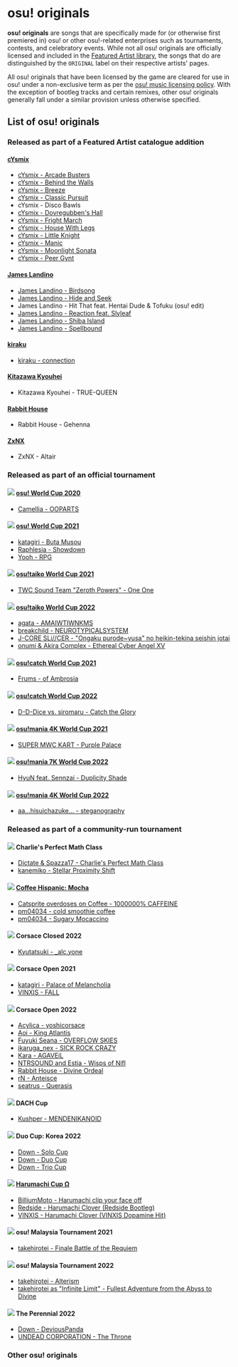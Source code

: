 # osu! originals

**osu! originals** are songs that are specifically made for (or otherwise first premiered in) osu! or other osu!-related enterprises such as tournaments, contests, and celebratory events. While not all osu! originals are officially licensed and included in the [Featured Artist library](https://osu.ppy.sh/beatmaps/artists), the songs that do are distinguished by the `ORIGINAL` label on their respective artists' pages.

All osu! originals that have been licensed by the game are cleared for use in osu! under a non-exclusive term as per the [osu! music licensing policy](/wiki/Legal/Music_licensing). With the exception of bootleg tracks and certain remixes, other osu! originals generally fall under a similar provision unless otherwise specified.

## List of osu! originals

### Released as part of a Featured Artist catalogue addition

#### [cYsmix](https://osu.ppy.sh/beatmaps/artists/2)

- [cYsmix - Arcade Busters](https://osu.ppy.sh/beatmapsets/601840)
- [cYsmix - Behind the Walls](https://osu.ppy.sh/beatmapsets/791798)
- [cYsmix - Breeze](https://osu.ppy.sh/beatmapsets/629575)
- [cYsmix - Classic Pursuit](https://osu.ppy.sh/beatmapsets/486535)
- cYsmix - Disco Bawls
- [cYsmix - Dovregubben's Hall](https://osu.ppy.sh/beatmapsets/360950)
- [cYsmix - Fright March](https://osu.ppy.sh/beatmapsets/486142)
- [cYsmix - House With Legs](https://osu.ppy.sh/beatmapsets/360680)
- [cYsmix - Little Knight](https://osu.ppy.sh/beatmapsets/791845)
- [cYsmix - Manic](https://osu.ppy.sh/beatmapsets/361175)
- [cYsmix - Moonlight Sonata](https://osu.ppy.sh/beatmapsets/486535)
- [cYsmix - Peer Gynt](https://osu.ppy.sh/beatmapsets/805762)

#### [James Landino](https://osu.ppy.sh/beatmaps/artists/39)

- [James Landino - Birdsong](https://osu.ppy.sh/beatmapsets/972810)
- [James Landino - Hide and Seek](https://osu.ppy.sh/beatmapsets/972932)
- James Landino - Hit That feat. Hentai Dude & Tofuku (osu! edit)
- [James Landino - Reaction feat. Slyleaf](https://osu.ppy.sh/beatmapsets/972816)
- [James Landino - Shiba Island](https://osu.ppy.sh/beatmapsets/1061769)
- [James Landino - Spellbound](https://osu.ppy.sh/beatmapsets/1034041)

#### [kiraku](https://osu.ppy.sh/beatmaps/artists/101)

- [kiraku - connection](https://osu.ppy.sh/beatmapsets/1283352)

#### [Kitazawa Kyouhei](https://osu.ppy.sh/beatmaps/artists/165)

- Kitazawa Kyouhei - TRUE-QUEEN

#### [Rabbit House](https://osu.ppy.sh/beatmaps/artists/242)

- Rabbit House - Gehenna

#### [ZxNX](https://osu.ppy.sh/beatmaps/artists/288)

- ZxNX - Altair

### Released as part of an official tournament

#### ![](/wiki/shared/mode/osu.png) [osu! World Cup 2020](/wiki/Tournaments/OWC/2020)

- [Camellia - OOPARTS](https://osu.ppy.sh/beatmapsets/1312143)

#### ![](/wiki/shared/mode/osu.png) [osu! World Cup 2021](/wiki/Tournaments/OWC/2021)

- [katagiri - Buta Musou](https://osu.ppy.sh/beatmapsets/1633225)
- [Raphlesia - Showdown](https://osu.ppy.sh/beatmapsets/1627494)
- [Yooh - RPG](https://osu.ppy.sh/beatmapsets/1633250)

#### ![](/wiki/shared/mode/taiko.png) [osu!taiko World Cup 2021](/wiki/Tournaments/TWC/2021)

- [TWC Sound Team "Zeroth Powers" - One One](https://osu.ppy.sh/beatmapsets/1422682)

#### ![](/wiki/shared/mode/taiko.png) [osu!taiko World Cup 2022](/wiki/Tournaments/TWC/2022)

- [agata - AMAIWTIWNKMS](https://osu.ppy.sh/beatmapsets/1744774)
- [breakchild - NEUROTYPICALSYSTEM](https://osu.ppy.sh/beatmapsets/1734223)
- [J-CORE SLi//CER - "Ongaku purode\~yusa" no heikin-tekina seishin jotai](https://osu.ppy.sh/beatmapsets/1744775)
- [onumi & Akira Complex - Ethereal Cyber Angel XV](https://osu.ppy.sh/beatmapsets/1744942)

#### ![](/wiki/shared/mode/catch.png) [osu!catch World Cup 2021](wiki/Tournaments/CWC/2021)

- [Frums - of Ambrosia](https://osu.ppy.sh/beatmapsets/1478486)

#### ![](/wiki/shared/mode/catch.png) [osu!catch World Cup 2022](wiki/Tournaments/CWC/2022)

- [D-D-Dice vs. siromaru - Catch the Glory](https://osu.ppy.sh/beatmapsets/1794214)

#### ![](/wiki/shared/mode/mania.png) [osu!mania 4K World Cup 2021](wiki/Tournaments/MWC/2021_4K)

- [SUPER MWC KART - Purple Palace](https://osu.ppy.sh/beatmapsets/1569527)

#### ![](/wiki/shared/mode/mania.png) [osu!mania 7K World Cup 2022](wiki/Tournaments/MWC/2022_7K)

- [HyuN feat. Sennzai - Duplicity Shade](https://osu.ppy.sh/beatmapsets/1698284)

#### ![](/wiki/shared/mode/mania.png) [osu!mania 4K World Cup 2022](wiki/Tournaments/MWC/2022_4K)

- [aa...hisuichazuke... - steganography](https://osu.ppy.sh/beatmapsets/1846639)

### Released as part of a community-run tournament

#### ![](/wiki/shared/mode/osu.png) Charlie's Perfect Math Class

- [Dictate & Spazza17 - Charlie's Perfect Math Class](https://osu.ppy.sh/beatmapsets/1799284)
- [kanemiko - Stellar Proximity Shift](https://osu.ppy.sh/beatmapsets/1799362)

#### ![](/wiki/shared/mode/osu.png) [Coffee Hispanic: Mocha](/wiki/Tournaments/CH/CHM_1)

- [Catsprite overdoses on Coffee - 1000000% CAFFEINE](https://osu.ppy.sh/beatmapsets/1571087)
- [pm04034 - cold smoothie coffee](https://osu.ppy.sh/beatmapsets/1592358)
- [pm04034 - Sugary Mocaccino](https://osu.ppy.sh/beatmapsets/1592198)

#### ![](/wiki/shared/mode/osu.png) Corsace Closed 2022

- [Kyutatsuki - \_alc.yone](https://osu.ppy.sh/beatmapsets/1781161)

#### ![](/wiki/shared/mode/osu.png) Corsace Open 2021

- [katagiri - Palace of Melancholia](https://osu.ppy.sh/beatmapsets/1581367)
- [VINXIS - FALL](https://osu.ppy.sh/beatmapsets/1581340)

#### ![](/wiki/shared/mode/osu.png) Corsace Open 2022

- [Acylica - yoshicorsace](https://osu.ppy.sh/beatmapsets/1842665)
- [Aoi - King Atlantis](https://osu.ppy.sh/beatmapsets/1850986)
- [Fuyuki Seana - OVERFLOW SKIES](https://osu.ppy.sh/beatmapsets/1846756)
- [ikaruga\_nex - SICK ROCK CRAZY](https://osu.ppy.sh/beatmapsets/1838305)
- [Kara - AGAVEiL](https://osu.ppy.sh/beatmapsets/1842694)
- [NTRSOUND and Estia - Wisps of Nifl](https://osu.ppy.sh/beatmapsets/1833757)
- [Rabbit House - Divine Ordeal](https://osu.ppy.sh/beatmapsets/1829371)
- [rN - Anteisce](https://osu.ppy.sh/beatmapsets/1850922)
- [seatrus - Querasis](https://osu.ppy.sh/beatmapsets/1850936)

#### ![](/wiki/shared/mode/osu.png) DACH Cup

- [Kushper - MENDENIKANOID](https://osu.ppy.sh/beatmapsets/1828651)

#### ![](/wiki/shared/mode/osu.png) Duo Cup: Korea 2022

- [Down - Solo Cup](https://osu.ppy.sh/beatmapsets/1760520)
- [Down - Duo Cup](https://osu.ppy.sh/beatmapsets/1765192)
- [Down - Trio Cup](https://osu.ppy.sh/beatmapsets/1769914)

#### ![](/wiki/shared/mode/osu.png) [Harumachi Cup Ω](/wiki/Tournaments/HC/Omega)

- [BilliumMoto - Harumachi clip your face off](https://osu.ppy.sh/beatmapsets/1817218)
- [Redside - Harumachi Clover (Redside Bootleg)](https://osu.ppy.sh/beatmapsets/1810414)
- [VINXIS - Harumachi Clover (VINXIS Dopamine Hit)](https://osu.ppy.sh/beatmapsets/1817125)

#### ![](/wiki/shared/mode/osu.png) osu! Malaysia Tournament 2021

- [takehirotei - Finale Battle of the Requiem](https://osu.ppy.sh/beatmapsets/1524502)

#### ![](/wiki/shared/mode/osu.png) osu! Malaysia Tournament 2022

- [takehirotei - Alterism](https://osu.ppy.sh/beatmapsets/1819534)
- [takehirotei as "Infinite Limit" - Fullest Adventure from the Abyss to Divine](https://osu.ppy.sh/beatmapsets/1819550)

#### ![](/wiki/shared/mode/osu.png) The Perennial 2022

- [Down - DeviousPanda](https://osu.ppy.sh/beatmapsets/1789325)
- [UNDEAD CORPORATION - The Throne](https://osu.ppy.sh/beatmapsets/1789376)

### Other osu! originals
